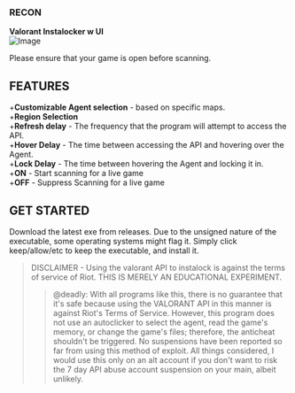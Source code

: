 ### RECON  
**Valorant Instalocker w UI**  
![Image](https://imgur.com/yNQ03AB.jpg)

Please ensure that your game is open before scanning.  

## FEATURES
+**Customizable Agent selection** - based on specific maps.  
+**Region Selection**  
+**Refresh delay** - The frequency that the program will attempt to access the API.  
+**Hover Delay** - The time between accessing the API and hovering over the Agent.  
+**Lock Delay** - The time between hovering the Agent and locking it in.  
+**ON** - Start scanning for a live game  
+**OFF** - Suppress Scanning for a live game  

## GET STARTED
Download the latest exe from releases. Due to the unsigned nature of the executable, some operating systems might flag it. Simply click keep/allow/etc to keep the executable, and install it.


>DISCLAIMER - Using the valorant API to instalock is against the terms of service of Riot. THIS IS MERELY AN EDUCATIONAL EXPERIMENT.  
>>@deadly: With all programs like this, there is no guarantee that it's safe because using the VALORANT API in this manner is against Riot's Terms of Service. However, this program does not use an autoclicker to select the agent, read the game's memory, or change the game's files; therefore, the anticheat shouldn't be triggered. No suspensions have been reported so far from using this method of exploit. All things considered, I would use this only on an alt account if you don't want to risk the 7 day API abuse account suspension on your main, albeit unlikely.
